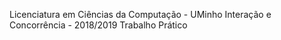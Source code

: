 Licenciatura em Ciências da Computação - UMinho
Interação e Concorrência - 2018/2019
Trabalho Prático 
